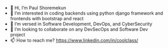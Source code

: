 - 👋 Hi, I’m Paul Shoremekun
- 👀 I’m interested in coding backends using python django framework and frontends with bootstrap and react 
- 🌱 I’m versed in Software Development, DevOps, and CyberSecurity
- 💞️ I’m looking to collaborate on any DevSecOps and Software Dev project
- 📫 How to reach me? https://www.linkedin.com/in/coolclass/

<!---
pman06/pman06 is a ✨ special ✨ repository because its `README.md` (this file) appears on your GitHub profile.
You can click the Preview link to take a look at your changes.
--->
